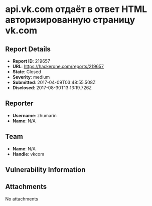 # api.vk.com отдаёт в ответ HTML авторизированную страницу vk.com

## Report Details
- **Report ID**: 219657
- **URL**: https://hackerone.com/reports/219657
- **State**: Closed
- **Severity**: medium
- **Submitted**: 2017-04-09T03:48:55.508Z
- **Disclosed**: 2017-08-30T13:13:19.726Z

## Reporter
- **Username**: zhumarin
- **Name**: N/A

## Team
- **Name**: N/A
- **Handle**: vkcom

## Vulnerability Information


## Attachments
No attachments
